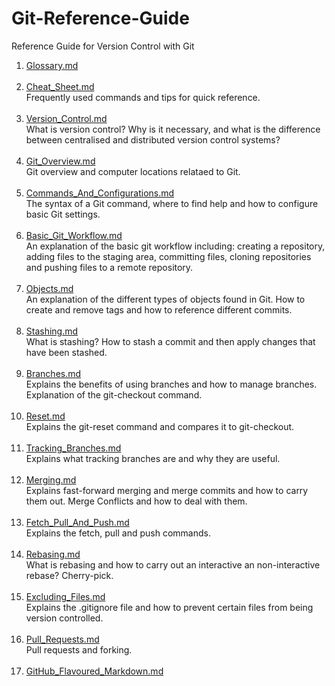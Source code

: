 # Git-Reference-Guide
Reference Guide for Version Control with Git
1) [Glossary.md]: https://github.com/RyanLPrince/Git-Reference-Guide/blob/master/Glossary.md "Glossary.md"
[Glossary.md] <br><br>
2) [Cheat_Sheet.md]: https://github.com/RyanLPrince/Git-Reference-Guide/blob/master/Cheat_Sheet.md "Cheat_Sheet.md"
[Cheat_Sheet.md]<br>
Frequently used commands and tips for quick reference. <br><br>  
3) [Version_Control.md]: https://github.com/RyanLPrince/Git-Reference-Guide/blob/master/Version_Control.md "Version_Control.md"
[Version_Control.md]<br>
What is version control? Why is it necessary, and what is the difference between centralised and distributed version control systems?<br><br> 
4) [Git_Overview.md]: https://github.com/RyanLPrince/Git-Reference-Guide/blob/master/Git_Overview.md "Git_Overview.md"
[Git_Overview.md]<br>
Git overview and computer locations relataed to Git.<br><br> 
5) [Commands_And_Configurations.md]: https://github.com/RyanLPrince/Git-Reference-Guide/blob/master/Commands_And_Configurations.md "Commands_And_Configurations.md"
[Commands_And_Configurations.md]<br>
The syntax of a Git command, where to find help and how to configure basic Git settings.<br><br> 
6) [Basic_Git_Workflow.md]: https://github.com/RyanLPrince/Git-Reference-Guide/blob/master/Basic_Git_Workflow.md "Basic_Git_Workflow.md"
[Basic_Git_Workflow.md]<br>
An explanation of the basic git workflow including: creating a repository, adding files to the staging area, committing files, cloning repositories and pushing files to a remote repository.<br><br> 
7) [Objects.md]: https://github.com/RyanLPrince/Git-Reference-Guide/blob/master/Objects.md "Objects.md"
[Objects.md]<br>
An explanation of the different types of objects found in Git. How to create and remove tags and how to reference different commits.<br><br> 
8) [Stashing.md]: https://github.com/RyanLPrince/Git-Reference-Guide/blob/master/Stashing.md "Stashing.md"
[Stashing.md]<br>
What is stashing? How to stash a commit and then apply changes that have been stashed. <br><br> 
9) [Branches.md]: https://github.com/RyanLPrince/Git-Reference-Guide/blob/master/Branches.md "Branches.md"
[Branches.md]<br>
Explains the benefits of using branches and  how to manage branches. Explanation of the git-checkout command.<br><br> 
10) [Reset.md]: https://github.com/RyanLPrince/Git-Reference-Guide/blob/master/Reset.md "Reset.md"
[Reset.md]<br>
Explains the git-reset command and compares it to git-checkout.<br><br> 
11) [Tracking_Branches.md]: https://github.com/RyanLPrince/Git-Reference-Guide/blob/master/Tracking_Branches.md "Tracking_Branches.md"
[Tracking_Branches.md]<br>
Explains what tracking branches are and why they are useful.<br><br> 
12) [Merging.md]: https://github.com/RyanLPrince/Git-Reference-Guide/blob/master/Merging.md "Merging.md"
[Merging.md]<br>
Explains fast-forward merging and merge commits and how to carry them out. Merge Conflicts and how to deal with them.<br><br> 
13) [Fetch_Pull_And_Push.md]: https://github.com/RyanLPrince/Git-Reference-Guide/blob/master/Fetch_Pull_And_Push.md "Fetch_Pull_And_Push.md"
[Fetch_Pull_And_Push.md]<br>
Explains the fetch, pull and push commands.<br><br> 
14) [Rebasing.md]: https://github.com/RyanLPrince/Git-Reference-Guide/blob/master/Rebasing.md "Rebasing.md"
[Rebasing.md]<br>
What is rebasing and how to carry out an interactive an non-interactive rebase? Cherry-pick. <br><br>
15) [Excluding_Files.md]: https://github.com/RyanLPrince/Git-Reference-Guide/blob/master/Excluding_Files.md "Excluding_Files.md"
[Excluding_Files.md]<br>
Explains the .gitignore file and how to prevent certain files from being version controlled.<br><br>
16) [Pull_Requests.md]: https://github.com/RyanLPrince/Git-Reference-Guide/blob/master/Pull_Requests.md "Pull_Requests.md"
[Pull_Requests.md]<br>
Pull requests and forking.<br><br>
17) [GitHub_Flavoured_Markdown.md]: https://github.com/RyanLPrince/Git-Reference-Guide/blob/master/GitHub_Flavoured_Markdown.md "GitHub_Flavoured_Markdown.md"
[GitHub_Flavoured_Markdown.md]

